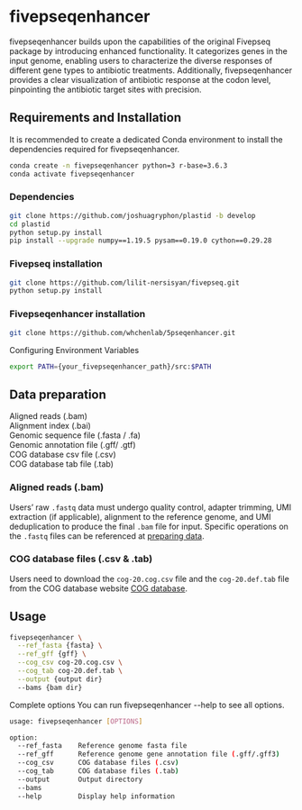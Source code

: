 # fivepseqenhancer
fivepseqenhancer builds upon the capabilities of the original Fivepseq package by introducing enhanced functionality. It categorizes genes in the input genome, enabling users to characterize the diverse responses of different gene types to antibiotic treatments. Additionally, fivepseqenhancer provides a clear visualization of antibiotic response at the codon level, pinpointing the antibiotic target sites with precision.
## Requirements and Installation
It is recommended to create a dedicated Conda environment to install the dependencies required for fivepseqenhancer.
```bash
conda create -n fivepseqenhancer python=3 r-base=3.6.3
conda activate fivepseqenhancer
```
### Dependencies
```bash
git clone https://github.com/joshuagryphon/plastid -b develop
cd plastid
python setup.py install
pip install --upgrade numpy==1.19.5 pysam==0.19.0 cython==0.29.28
```
### Fivepseq installation
```bash
git clone https://github.com/lilit-nersisyan/fivepseq.git
python setup.py install
```
### Fivepseqenhancer installation
```bash
git clone https://github.com/whchenlab/5pseqenhancer.git
```
Configuring Environment Variables
```bash
export PATH={your_fivepseqenhancer_path}/src:$PATH
```
## Data preparation
Aligned reads (.bam)  
Alignment index (.bai)  
Genomic sequence file (.fasta / .fa)  
Genomic annotation file (.gff/ .gtf)  
COG database csv file (.csv)  
COG database tab file (.tab)
### Aligned reads (.bam)
Users’ raw `.fastq` data must undergo quality control, adapter trimming, UMI extraction (if applicable), alignment to the reference genome, and UMI deduplication to produce the final `.bam` file for input. Specific operations on the `.fastq` files can be referenced at [preparing data](https://fivepseq.readthedocs.io/en/latest/preparing_data.html "preparing data").
### COG database files (.csv & .tab)
Users need to download the `cog-20.cog.csv` file and the `cog-20.def.tab` file from the COG database website [COG database](https://ftp.ncbi.nlm.nih.gov/pub/COG/COG2020/data/ "COG database").
## Usage
```bash
fivepseqenhancer \
  --ref_fasta {fasta} \
  --ref_gff {gff} \
  --cog_csv cog-20.cog.csv \
  --cog_tab cog-20.def.tab \
  --output {output dir}
  --bams {bam dir}
```
Complete options
You can run fivepseqenhancer --help to see all options.
```bash
usage: fivepseqenhancer [OPTIONS]

option:
  --ref_fasta    Reference genome fasta file
  --ref_gff      Reference genome gene annotation file (.gff/.gff3)
  --cog_csv      COG database files (.csv)
  --cog_tab      COG database files (.tab)
  --output       Output directory
  --bams
  --help         Display help information
```
